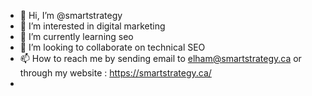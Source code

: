 - 👋 Hi, I’m @smartstrategy
- 👀 I’m interested in digital marketing
- 🌱 I’m currently learning seo
- 💞️ I’m looking to collaborate on technical SEO
- 📫 How to reach me by sending email to elham@smartstrategy.ca or through my website : https://smartstrategy.ca/
- 

<!---
smartstratgy/smartstratgy is a ✨ special ✨ repository because its `README.md` (this file) appears on your GitHub profile.
You can click the Preview link to take a look at your changes.
--->
